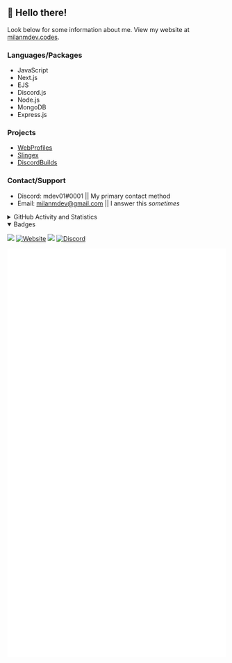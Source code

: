 ## 👋 Hello there!

Look below for some information about me. View my website at [milanmdev.codes](https://milanmdev.codes).

### Languages/Packages

- JavaScript
- Next.js
- EJS
- Discord.js
- Node.js
- MongoDB
- Express.js

### Projects

- [WebProfiles](https://webprofiles.me)
- [Slingex](https://slingexdev.ga)
- [DiscordBuilds](https://bots.discordlabs.org/bot/843209007753330760)

### Contact/Support

- Discord: mdev01#0001 || My primary contact method
- Email: [milanmdev@gmail.com](mailto:milanmdev@gmail.com) || I answer this *sometimes*
 
<details>
  <summary>GitHub Activity and Statistics</summary> 
  <img src="https://github-readme-stats.vercel.app/api?username=milanmdev&count_private=true&show_icons=true&theme=gotham" />
</details>

<details open>
  <summary>Badges</summary> 
 
![](https://api.ghprofile.me/view?username=milanmdev&style=flat)
[![Website](https://img.shields.io/website-up-down-green-red/http/milanmdev.codes.svg)](https://milanmdev.codes)
![](https://img.shields.io/github/license/Naereen/StrapDown.js.svg)
[![Discord](https://img.shields.io/discord/842151715695624192.svg?label=&logo=discord&logoColor=ffffff&color=7389D8&labelColor=6A7EC2)](https://discord.gg/aZCMEnp3CP)
</details>

![Metrics](https://github.com/milanmdev/milanmdev/blob/master/github-metrics.svg)

<!-- ### Coding Stats
<img src="https://wakatime.com/share/@milanmdev/d7d17447-6a6f-4fec-8f82-913061fd09e6.svg" alt="langs" width="50%"/>
<img src="https://wakatime.com/share/@milanmdev/c66d04c6-d589-4114-a44b-6c44f6bb4ded.svg" alt="time" width="50%"/> -->

